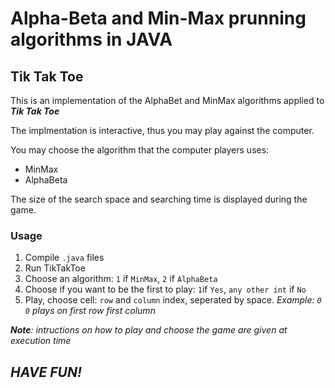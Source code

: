 # Alpha-Beta and Min-Max prunning algorithms in JAVA

## Tik Tak Toe
This is an implementation of the AlphaBet and MinMax algorithms applied to **_Tik Tak Toe_**

The implmentation is interactive, thus you may play against the computer.

You may choose the algorithm that the computer players uses:

* MinMax
* AlphaBeta

The size of the search space and searching time is displayed during the game.

### Usage
1. Compile `.java` files
2. Run TikTakToe
3. Choose an algorithm: `1` if `MinMax`, `2` if `AlphaBeta`
4. Choose if you want to be the first to play: `1`if `Yes`, `any other int` if `No`
5. Play, choose cell: `row` and `column` index, seperated by space. _Example: `0 0` plays on first row first column_ 

**_Note_**_: intructions on how to play and choose the game are given at execution time_

## _HAVE FUN!_
